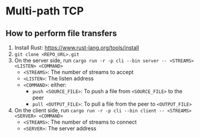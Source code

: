 # Multi-path TCP

## How to perform file transfers

1. Install Rust: <https://www.rust-lang.org/tools/install>
1. `git clone <REPO_URL>.git`
1. On the server side, run `cargo run -r -p cli --bin server -- <STREAMS> <LISTEN> <COMMAND>`
   - `<STREAMS>`: The number of streams to accept
   - `<LISTEN>`: The listen address
   - `<COMMAND>`: either:
     - `push <SOURCE_FILE>`: To push a file from `<SOURCE_FILE>` to the peer
     - `pull <OUTPUT_FILE>`: To pull a file from the peer to `<OUTPUT_FILE>`
1. On the client side, run `cargo run -r -p cli --bin client -- <STREAMS> <SERVER> <COMMAND>`
   - `<STREAMS>`: The number of streams to connect
   - `<SERVER>`: The server address
